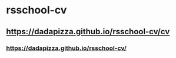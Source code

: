 # rsschool-cv
## https://dadapizza.github.io/rsschool-cv/cv
### https://dadapizza.github.io/rsschool-cv/
